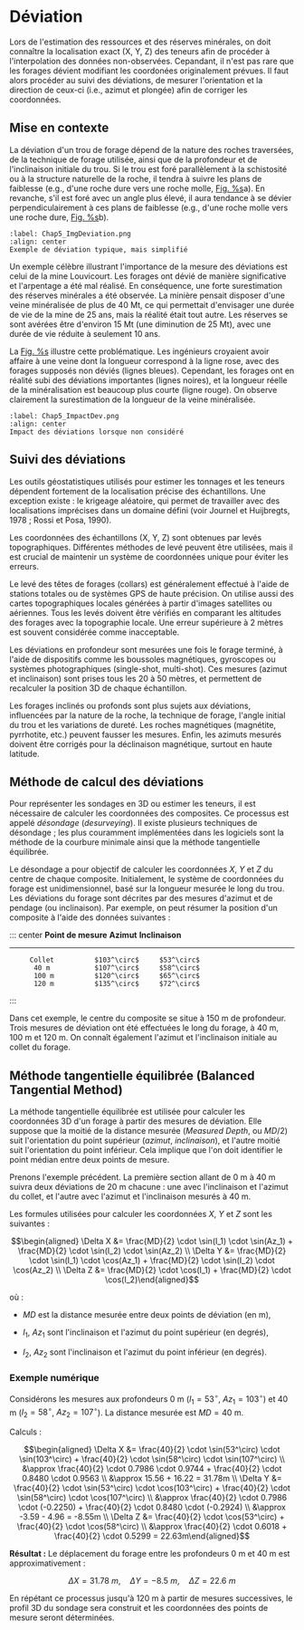 # Déviation

Lors de l'estimation des ressources et des réserves minérales, on doit
connaître la localisation exact (X, Y, Z) des teneurs afin de procéder à
l'interpolation des données non-observées. Cepandant, il n'est pas rare
que les forages dévient modifiant les coordonées originalement prévues.
Il faut alors procéder au suivi des déviations, de mesurer l'orientation
et la direction de ceux-ci (i.e., azimut et plongée) afin de corriger
les coordonnées.

## Mise en contexte

La déviation d'un trou de forage dépend de la nature des roches
traversées, de la technique de forage utilisée, ainsi que de la
profondeur et de l'inclinaison initiale du trou. Si le trou est foré
parallèlement à la schistosité ou à la structure naturelle de la roche,
il tendra à suivre les plans de faiblesse (e.g., d'une roche dure vers
une roche molle, [Fig. %s](#Chap5_ImgDeviation.png)a). En revanche, s'il est foré avec un angle
plus élevé, il aura tendance à se dévier perpendiculairement à ces plans
de faiblesse (e.g., d'une roche molle vers une roche dure,
[Fig. %s](#Chap5_ImgDeviation.png)b).

```{figure} images/Chap5_ImgDeviation.png
:label: Chap5_ImgDeviation.png
:align: center 
Exemple de déviation typique, mais simplifié
```

Un exemple célèbre illustrant l'importance de la mesure des déviations
est celui de la mine Louvicourt. Les forages ont dévié de manière
significative et l'arpentage a été mal réalisé. En conséquence, une
forte surestimation des réserves minérales a été observée. La minière
pensait disposer d'une veine minéralisée de plus de 40 Mt, ce qui
permettait d'envisager une durée de vie de la mine de 25 ans, mais la
réalité était tout autre. Les réserves se sont avérées être d'environ 15
Mt (une diminution de 25 Mt), avec une durée de vie réduite à seulement
10 ans.

La [Fig. %s](#Chap5_ImpactDev.png) illustre cette problématique. Les
ingénieurs croyaient avoir affaire à une veine dont la longueur
correspond à la ligne rose, avec des forages supposés non déviés (lignes
bleues). Cependant, les forages ont en réalité subi des déviations
importantes (lignes noires), et la longueur réelle de la minéralisation
est beaucoup plus courte (ligne rouge). On observe clairement la
surestimation de la longueur de la veine minéralisée.

```{figure} images/Chap5_ImpactDev.png
:label: Chap5_ImpactDev.png
:align: center 
Impact des déviations lorsque non considéré
```
## Suivi des déviations

Les outils géostatistiques utilisés pour estimer les tonnages et les
teneurs dépendent fortement de la localisation précise des échantillons.
Une exception existe : le krigeage aléatoire, qui permet de travailler
avec des localisations imprécises dans un domaine défini (voir Journel
et Huijbregts, 1978 ; Rossi et Posa, 1990).

Les coordonnées des échantillons (X, Y, Z) sont obtenues par levés
topographiques. Différentes méthodes de levé peuvent être utilisées,
mais il est crucial de maintenir un système de coordonnées unique pour
éviter les erreurs.

Le levé des têtes de forages (collars) est généralement effectué à
l'aide de stations totales ou de systèmes GPS de haute précision. On
utilise aussi des cartes topographiques locales générées à partir
d'images satellites ou aériennes. Tous les levés doivent être vérifiés
en comparant les altitudes des forages avec la topographie locale. Une
erreur supérieure à 2 mètres est souvent considérée comme inacceptable.

Les déviations en profondeur sont mesurées une fois le forage terminé, à
l'aide de dispositifs comme les boussoles magnétiques, gyroscopes ou
systèmes photographiques (single-shot, multi-shot). Ces mesures (azimut
et inclinaison) sont prises tous les 20 à 50 mètres, et permettent de
recalculer la position 3D de chaque échantillon.

Les forages inclinés ou profonds sont plus sujets aux déviations,
influencées par la nature de la roche, la technique de forage, l'angle
initial du trou et les variations de dureté. Les roches magnétiques
(magnétite, pyrrhotite, etc.) peuvent fausser les mesures. Enfin, les
azimuts mesurés doivent être corrigés pour la déclinaison magnétique,
surtout en haute latitude.

## Méthode de calcul des déviations

Pour représenter les sondages en 3D ou estimer les teneurs, il est
nécessaire de calculer les coordonnées des composites. Ce processus est
appelé *désondage* (*desurveying*). Il existe plusieurs techniques de
désondage ; les plus couramment implémentées dans les logiciels sont la
méthode de la courbure minimale ainsi que la méthode tangentielle
équilibrée.

Le désondage a pour objectif de calculer les coordonnées $X$, $Y$ et $Z$
du centre de chaque composite. Initialement, le système de coordonnées
du forage est unidimensionnel, basé sur la longueur mesurée le long du
trou. Les déviations du forage sont décrites par des mesures d'azimut et
de pendage (ou inclinaison). Par exemple, on peut résumer la position
d'un composite à l'aide des données suivantes :

::: center
   **Point de mesure**   **Azimut**    **Inclinaison**
  --------------------- ------------- -----------------
         Collet          $103^\circ$     $53^\circ$
          40 m           $107^\circ$     $58^\circ$
          100 m          $120^\circ$     $65^\circ$
          120 m          $135^\circ$     $72^\circ$
:::

Dans cet exemple, le centre du composite se situe à 150 m de profondeur.
Trois mesures de déviation ont été effectuées le long du forage, à 40 m,
100 m et 120 m. On connaît également l'azimut et l'inclinaison initiale
au collet du forage.

## Méthode tangentielle équilibrée (Balanced Tangential Method)

La méthode tangentielle équilibrée est utilisée pour calculer les
coordonnées 3D d'un forage à partir des mesures de déviation. Elle
suppose que la moitié de la distance mesurée (*Measured Depth*, ou
$MD/2$) suit l'orientation du point supérieur (*azimut*, *inclinaison*),
et l'autre moitié suit l'orientation du point inférieur. Cela implique
que l'on doit identifier le point médian entre deux points de mesure.

Prenons l'exemple précédent. La première section allant de 0 m à 40 m
suivra deux déviations de 20 m chacune : une avec l'inclinaison et
l'azimut du collet, et l'autre avec l'azimut et l'inclinaison mesurés à
40 m.

Les formules utilisées pour calculer les coordonnées $X$, $Y$ et $Z$
sont les suivantes :

$$\begin{aligned}
\Delta X &= \frac{MD}{2} \cdot \sin(I_1) \cdot \sin(Az_1) + \frac{MD}{2} \cdot \sin(I_2) \cdot \sin(Az_2) \\
\Delta Y &= \frac{MD}{2} \cdot \sin(I_1) \cdot \cos(Az_1) + \frac{MD}{2} \cdot \sin(I_2) \cdot \cos(Az_2) \\
\Delta Z &= \frac{MD}{2} \cdot \cos(I_1) + \frac{MD}{2} \cdot \cos(I_2)\end{aligned}$$

où :

-   $MD$ est la distance mesurée entre deux points de déviation (en m),

-   $I_1$, $Az_1$ sont l'inclinaison et l'azimut du point supérieur (en
    degrés),

-   $I_2$, $Az_2$ sont l'inclinaison et l'azimut du point inférieur (en
    degrés).

### Exemple numérique

Considérons les mesures aux profondeurs 0 m ($I_1 = 53^\circ$,
$Az_1 = 103^\circ$) et 40 m ($I_2 = 58^\circ$, $Az_2 = 107^\circ$). La
distance mesurée est $MD = 40$ m.

Calculs :

$$\begin{aligned}
\Delta X &= \frac{40}{2} \cdot \sin(53^\circ) \cdot \sin(103^\circ) + \frac{40}{2} \cdot \sin(58^\circ) \cdot \sin(107^\circ) \\
        &\approx \frac{40}{2} \cdot 0.7986 \cdot 0.9744 + \frac{40}{2} \cdot 0.8480 \cdot 0.9563 \\
        &\approx 15.56 + 16.22 = 31.78m \\
\Delta Y &= \frac{40}{2} \cdot \sin(53^\circ) \cdot \cos(103^\circ) + \frac{40}{2} \cdot \sin(58^\circ) \cdot \cos(107^\circ) \\
        &\approx \frac{40}{2} \cdot 0.7986 \cdot (-0.2250) + \frac{40}{2} \cdot 0.8480 \cdot (-0.2924) \\
        &\approx -3.59 - 4.96 = -8.55m \\
\Delta Z &= \frac{40}{2} \cdot \cos(53^\circ) + \frac{40}{2} \cdot \cos(58^\circ) \\
        &\approx \frac{40}{2} \cdot 0.6018 + \frac{40}{2} \cdot 0.5299 = 22.63m\end{aligned}$$

**Résultat :** Le déplacement du forage entre les profondeurs 0 m et 40
m est approximativement :

$$\Delta X = \SI{31.78}{m}, \quad \Delta Y = \SI{-8.5}{m}, \quad \Delta Z = \SI{22.6}{m}$$

En répétant ce processus jusqu'à 120 m à partir de mesures successives,
le profil 3D du sondage sera construit et les coordonnées des points de
mesure seront déterminées.
